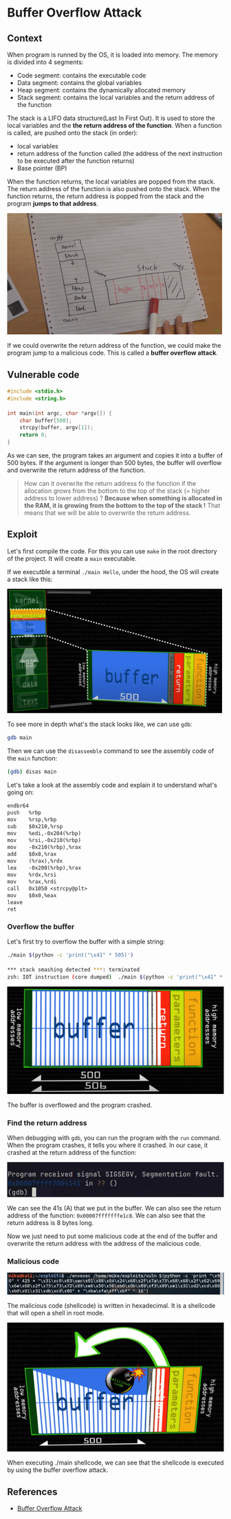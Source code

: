 <!--markdownlint-disable MD033-->

# Buffer Overflow Attack

## Context

When program is runned by the OS, it is loaded into memory. The memory is divided into 4 segments:

- Code segment: contains the executable code
- Data segment: contains the global variables
- Heap segment: contains the dynamically allocated memory
- Stack segment: contains the local variables and the return address of the function

The stack is a LIFO data structure(Last In First Out). It is used to store the local variables and the **the return address of the function**. When a function is called, are pushed onto the stack (in order):

- local variables
- return address of the function called (the address of the next instruction to be executed after the function returns)
- Base pointer (BP)

When the function returns, the local variables are popped from the stack. The return address of the function is also pushed onto the stack. When the function returns, the return address is popped from the stack and the program **jumps to that address**.

<img src="./image/readme/ram-illustration.png" alt="ram-illustration" width="500"/>

If we could overwrite the return address of the function, we could make the program jump to a malicious code. This is called a **buffer overflow attack**.

## Vulnerable code

```c
#include <stdio.h>
#include <string.h>

int main(int argc, char *argv[]) {
    char buffer[500];
    strcpy(buffer, argv[1]);
    return 0;
}
```

As we can see, the program takes an argument and copies it into a buffer of 500 bytes. If the argument is longer than 500 bytes, the buffer will overflow and overwrite the return address of the function.

> How can it overwrite the return address fo the function if the allocation grows from the bottom to the top of the stack (= higher address to lower address) ?
> **Because when something is allocated in the RAM, it is growing from the bottom to the top of the stack !** That means that we will be able to overwrite the return address.

## Exploit

Let's first compile the code. For this you can use `make` in the root directory of the project. It will create a `main` executable.

If we executble a terminal `./main Hello`, under the hood, the OS will create a stack like this:

<img src="./image/readme/buffatk-ill.png" alt="stack-illustration" width="500"/>

To see more in depth what's the stack looks like, we can use `gdb`:

```bash
gdb main
```

Then we can use the `disassemble` command to see the assembly code of the `main` function:

```bash
(gdb) disas main
```

Let's take a look at the assembly code and explain it to understand what's going on:

```assembly
endbr64
push   %rbp
mov    %rsp,%rbp
sub    $0x210,%rsp
mov    %edi,-0x204(%rbp)
mov    %rsi,-0x210(%rbp)
mov    -0x210(%rbp),%rax
add    $0x8,%rax
mov    (%rax),%rdx
lea    -0x200(%rbp),%rax
mov    %rdx,%rsi
mov    %rax,%rdi
call   0x1050 <strcpy@plt>
mov    $0x0,%eax
leave
ret
```

### Overflow the buffer

Let's first try to overflow the buffer with a simple string:

```bash
./main $(python -c 'print("\x41" * 505)')

*** stack smashing detected ***: terminated
zsh: IOT instruction (core dumped)  ./main $(python -c 'print("\x41" * 505)')

```

![1699352151682](image/readme/1699352151682.png)

The buffer is overflowed and the program crashed.

### Find the return address

When debugging with `gdb`, you can run the program with the `run` command. When the program crashes, it tells you where it crashed. In our case, it crashed at the return address of the function:

![1700128132668](image/readme/1700128132668.png)

We can see the 41s (A) that we put in the buffer. We can also see the return address of the function: `0x00007fffffffe1c8`. We can also see that the return address is 8 bytes long.

Now we just need to put some malicious code at the end of the buffer and overwrite the return address with the address of the malicious code.

### Malicious code

![1700128287731](image/readme/1700128287731.png)

The malicious code (shellcode) is written in hexadecimal. It is a shellcode that will open a shell in root mode.

![1700127779527](image/readme/1700127779527.png)

When executing ./main shellcode, we can see that the shellcode is executed by using the buffer overflow attack.

## References

- [Buffer Overflow Attack](https://www.youtube.com/watch?v=1S0aBV-Waeo)
